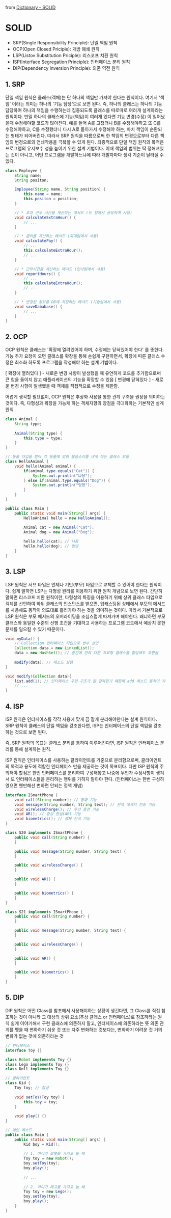 from [Dictionary - SOLID](https://github.com/newkayak12/Dictionary/blob/master/java/oop/01.SOLID.md)

# SOLID
- SRP(Single Responsibility Principle): 단일 책임 원칙
- OCP(Open Closed Priciple): 개방 폐쇄 원칙
- LSP(Listov Substitution Priciple): 리스코프 치환 원칙
- ISP(Interface Segregation Principle): 인터페이스 분리 원칙
- DIP(Dependency Inversion Principle): 의존 역전 원칙


## 1. SRP
단일 책임 원칙은 클래스(객체)는 단 하나의 책임만 가져야 한다는 원칙이다.
여기서 '책임' 이라는 의미는 하나의 '기능 담당'으로 보면 된다.
즉, 하나의 클래스는 하나의 기능 담당하여 하나의 책임을 수행하는데 집중되도록 클래스를 따로따로 여러개 설계하라는 원칙이다.
만일 하나의 클래스에 기능(책임)이 여러개 있다면 기능 변경(수정) 이 일어났을때 수정해야할 코드가 많아진다.
예를 들어 A를 고쳤더니 B를 수정해야하고 또 C를 수정해야하고, C를 수정했더니 다시 A로 돌아가서 수정해야 하는, 마치 책임이 순환되는 형태가 되어버린다.
따라서 SRP 원칙을 따름으로써 한 책임의 변경으로부터 다른 책임의 변경으로의 연쇄작용을 극복할 수 있게 된다.
최종적으로 단일 책임 원칙의 목적은 프로그램의 유지보수 성을 높이기 위한 설계 기법이다.
이때 책임의 범위는 딱 정해져있는 것이 아니고, 어떤 프로그램을 개발하느냐에 따라 개발자마다 생각 기준이 달라질 수 있다.

```java
class Employee {
    String name;
    String positon;

    Employee(String name, String position) {
        this.name = name;
        this.positon = position;
    }

	// * 초과 근무 시간을 계산하는 메서드 (두 팀에서 공유하여 사용)
    void calculateExtraHour() {
        // ...
    }

    // * 급여를 계산하는 메서드 (회계팀에서 사용)
    void calculatePay() {
        // ...
        this.calculateExtraHour();
        // ...
    }

    // * 근무시간을 계산하는 메서드 (인사팀에서 사용)
    void reportHours() {
        // ...
        this.calculateExtraHour();
        // ...
    }

    // * 변경된 정보를 DB에 저장하는 메서드 (기술팀에서 사용)
    void saveDababase() {
        // ...
    }
}
```


## 2. OCP
OCP 원칙은 클래스는 '확장에 열려있어야 하며, 수정에는 닫혀있어야 한다' 를 뜻한다.
기능 추가 요청이 오면 클래스를 확장을 통해 손쉽게 구현하면서, 확장에 따른 클래스 수정은 최소화 하도록 프로그램을 작성해야 하는 설계 기법이다.

[ 확장에 열려있다 ] - 새로운 변경 사항이 발생했을 때 유연하게 코드를 추가함으로써 큰 힘을 들이지 않고 애플리케이션의 기능을 확장할 수 있음
[ 변경에 닫혀있다 ] - 새로운 변경 사항이 발생했을 때 객체를 직접적으로 수정을 제한함.


어렵게 생각할 필요없이, OCP 원칙은 추상화 사용을 통한 관계 구축을 권장을 의미하는 것이다.
즉, 다형성과 확장을 가능케 하는 객체지향의 장점을 극대화하는 기본적인 설계 원칙

```java
class Animal {
	String type;
    
    Animal(String type) {
    	this.type = type;
    }
}

// 동물 타입을 받아 각 동물에 맞춰 울음소리를 내게 하는 클래스 모듈
class HelloAnimal {
    void hello(Animal animal) {
        if(animal.type.equals("Cat")) {
            System.out.println("냐옹");
        } else if(animal.type.equals("Dog")) {
            System.out.println("멍멍");
        }
    }
}

public class Main {
    public static void main(String[] args) {
        HelloAnimal hello = new HelloAnimal();
        
        Animal cat = new Animal("Cat");
        Animal dog = new Animal("Dog");

        hello.hello(cat); // 냐옹
        hello.hello(dog); // 멍멍
    }
}
```


## 3. LSP
LSP 원칙은 서브 타입은 언제나 기반(부모) 타입으로 교체할 수 있어야 한다는 원칙이다.
쉽게 말하면 LSP는 다형성 원리를 이용하기 위한 원칙 개념으로 보면 된다.
간단히 말하면 리스코프 치환 원칙이란, 다형성의 특징을 이용하기 위해 상위 클래스 타입으로 객체를 선언하여 하위 클래스의 인스턴스를 받으면, 업캐스팅된 상태에서 부모의 메서드를 사용해도 동작이 의도대로 흘러가야 하는 것을 의미하는 것이다.
따라서 기본적으로 LSP 원칙은 부모 메서드의 오버라이딩을 조심스럽게 따져가며 해야한다.
왜냐하면 부모 클래스와 동일한 수준의 선행 조건을 기대하고 사용하는 프로그램 코드에서 예상치 못한 문제를 일으킬 수 있기 때문이다.

```java
void myData() {
	// Collection 인터페이스 타입으로 변수 선언
    Collection data = new LinkedList();
    data = new HashSet(); // 중간에 전혀 다른 자료형 클래스를 할당해도 호환됨
    
    modify(data); // 메소드 실행
}

void modify(Collection data){
    list.add(1); // 인터페이스 구현 구조가 잘 잡혀있기 때문에 add 메소드 동작이 각기 자료형에 맞게 보장됨
    // ...
}
```

## 4. ISP
ISP 원칙은 인터페이스를 각각 사용에 맞게 끔 잘게 분리해야한다는 설계 원칙이다.
SRP 원칙이 클래스의 단일 책임을 강조한다면, ISP는 인터페이스의 단일 책임을 강조하는 것으로 보면 된다.

즉, SRP 원칙의 목표는 클래스 분리를 통하여 이루어진다면, ISP 원칙은 인터페이스 분리를 통해 설계하는 원칙.

ISP 원칙은 인터페이스를 사용하는 클라이언트를 기준으로 분리함으로써, 클라이언트의 목적과 용도에 적합한 인터페이스 만을 제공하는 것이 목표이다.
다만 ISP 원칙의 주의해야 할점은 한번 인터페이스를 분리하여 구성해놓고 나중에 무언가 수정사항이 생겨서 또 인터페이스들을 분리하는 행위를 가하지 말아야 한다.
(인터페이스는 한번 구성하였으면 왠만해선 변하면 안되는 정책 개념)

```java
interface ISmartPhone {
    void call(String number); // 통화 기능
    void message(String number, String text); // 문제 메세지 전송 기능
    void wirelessCharge(); // 무선 충전 기능
    void AR(); // 증강 현실(AR) 기능
    void biometrics(); // 생체 인식 기능
}

class S20 implements ISmartPhone {
    public void call(String number) {
    }

    public void message(String number, String text) {
    }

    public void wirelessCharge() {
    }

    public void AR() {
    }

    public void biometrics() {
    }
}

class S21 implements ISmartPhone {
    public void call(String number) {
    }

    public void message(String number, String text) {
    }

    public void wirelessCharge() {
    }

    public void AR() {
    }

    public void biometrics() {
    }
}
```

## 5. DIP
DIP 원칙은 어떤 Class를 참조해서 사용해야하는 상황이 생긴다면, 그 Class를 직접 참조하는 것이 아니라 그 대상의 상위 요소(추상 클래스 or 인터페이스)로 참조하라는 원칙
쉽게 이야기해서 구현 클래스에 의존하지 말고, 인터페이스에 의존하라는 뜻
의존 관계를 맺을 때 변화하기 쉬운 것 또는 자주 변화하는 것보다는, 변화하기 어려운 것 거의 변화가 없는 것에 의존하라는 것
```java
// 인터페이스
interface Toy {}

class Robot implements Toy {}
class Lego implements Toy {}
class Doll implements Toy {}

// 클라이언트
class Kid {
	Toy toy; // 합성
    
    void setToY(Toy toy) {
    	this.toy = toy;
    }
    
    void play() {}
}

// 메인 메소드
public class Main {
	public static void main(String[] args) {
        Kid boy = Kid();
        
        // 1. 아이가 로봇을 가지고 놀 때
        Toy toy = new Robot();
        boy.setToy(toy);
        boy.play();
        
        // ...
        
        // 2. 아이가 레고를 가지고 놀 때
        Toy toy = new Lego();
        boy.setToy(toy);
        boy.play();
    }
}
```